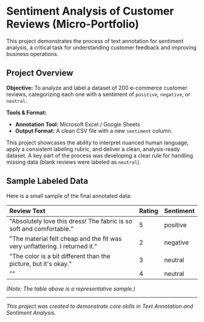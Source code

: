 # Sentiment Analysis of Customer Reviews (Micro-Portfolio)

This project demonstrates the process of text annotation for sentiment analysis, a critical task for understanding customer feedback and improving business operations.

## Project Overview

**Objective:** To analyze and label a dataset of 200 e-commerce customer reviews, categorizing each one with a sentiment of `positive`, `negative`, or `neutral`.

**Tools & Format:**
- **Annotation Tool:** Microsoft Excel / Google Sheets
- **Output Format:** A clean CSV file with a new `sentiment` column.

This project showcases the ability to interpret nuanced human language, apply a consistent labeling rubric, and deliver a clean, analysis-ready dataset. A key part of the process was developing a clear rule for handling missing data (blank reviews were labeled as `neutral`).

## Sample Labeled Data

Here is a small sample of the final annotated data:

| Review Text | Rating | Sentiment |
| :--- | :--- | :--- |
| "Absolutely love this dress! The fabric is so soft and comfortable." | 5 | positive |
| "The material felt cheap and the fit was very unflattering. I returned it." | 2 | negative |
| "The color is a bit different than the picture, but it's okay." | 3 | neutral |
| "" | 4 | neutral |

*(Note: The table above is a representative sample.)*

---
*This project was created to demonstrate core skills in Text Annotation and Sentiment Analysis.*
